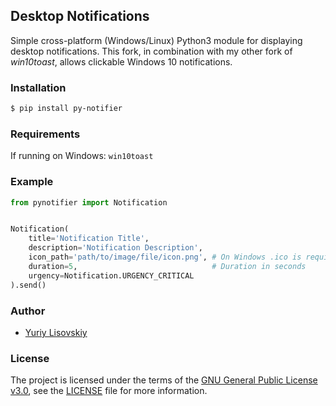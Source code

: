 ## Desktop Notifications

Simple cross-platform (Windows/Linux) Python3 module for displaying desktop notifications. This fork, in combination with my other fork of *win10toast*, allows clickable Windows 10 notifications.

### Installation
```bash
$ pip install py-notifier
```

### Requirements
If running on Windows: `win10toast`

### Example
```python
from pynotifier import Notification


Notification(
	title='Notification Title',
	description='Notification Description',
	icon_path='path/to/image/file/icon.png', # On Windows .ico is required, on Linux - .png
	duration=5,                              # Duration in seconds
	urgency=Notification.URGENCY_CRITICAL
).send()
```

### Author
* [Yuriy Lisovskiy](https://github.com/YuriyLisovskiy)

### License
The project is licensed under the terms of the [GNU General Public License v3.0](https://opensource.org/licenses/GPL-3.0), see the [LICENSE](LICENSE) file for more information.
